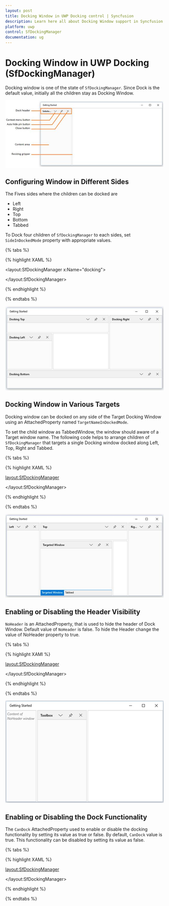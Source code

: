 ```yaml
---
layout: post
title: Docking Window in UWP Docking control | Syncfusion
description: Learn here all about Docking Window support in Syncfusion UWP Docking (SfDockingManager) control and more.
platform: uwp
control: SfDockingManager
documentation: ug
---
```


# Docking Window in UWP Docking (SfDockingManager)

Docking window is one of the state of `SfDockingManager`. Since Dock is the default value, initially all the children stay as Docking Window.

![Docking-Window-img1](Docking-Window-images/Docking-Window-img1.jpeg)


## Configuring Window in Different Sides

The Fives sides where the children can be docked are

* Left
* Right
* Top
* Bottom
* Tabbed

To Dock four children of `SfDockingManager` to each sides, set `SideInDockedMode` property with appropriate values.

{% tabs %}

{% highlight XAML %}

<layout:SfDockingManager x:Name="docking">

<ContentControl layout:SfDockingManager.Header="Docking Left"
                layout:SfDockingManager.SideInDockedMode="Left"/>

<ContentControl layout:SfDockingManager.Header="Docking Top"
                layout:SfDockingManager.SideInDockedMode="Top"/>

<ContentControl layout:SfDockingManager.Header="Docking Right"
                layout:SfDockingManager.SideInDockedMode="Right"/>

<ContentControl layout:SfDockingManager.Header="Docking Bottom"
                layout:SfDockingManager.SideInDockedMode="Bottom"/>

</layout:SfDockingManager>

{% endhighlight %}

{% endtabs %}

![Docking-Window-img2](Docking-Window-images/Docking-Window-img2.jpeg)


## Docking Window in Various Targets

Docking window can be docked on any side of the Target Docking Window using an AttachedProperty named `TargetNameInDockedMode`.

To set the child window as TabbedWindow, the window should aware of a Target window name. The following code helps to arrange children of `SfDockingManager` that targets a single Docking window docked along Left, Top, Right and Tabbed.

{% tabs %}

{% highlight XAML %}

<layout:SfDockingManager>

<ContentControl layout:SfDockingManager.Header="Targeted Window" x:Name="DockingWindow1"/>

<!--Targeted to Docking Window1 on Top Side-->

<ContentControl layout:SfDockingManager.Header="Top"
                layout:SfDockingManager.SideInDockedMode="Top"
				layout:SfDockingManager.TargetNameInDockedMode="DockingWindow1"/>

<!--Targeted to DockingWindow1 on Right Side-->

<ContentControl layout:SfDockingManager.Header="Right"
                layout:SfDockingManager.SideInDockedMode="Right"
				layout:SfDockingManager.TargetNameInDockedMode="DockingWindow1"/>

<!--Targeted to DockingWindow1 on Left Side-->

<ContentControl layout:SfDockingManager.Header="Left"
                layout:SfDockingManager.SideInDockedMode="Left"
				layout:SfDockingManager.TargetNameInDockedMode="DockingWindow1"/>

<!--Targeted to DockingWindow to tab-->

<ContentControl layout:SfDockingManager.Header="Tabbed"
                layout:SfDockingManager.SideInDockedMode="Tabbed"
				layout:SfDockingManager.TargetNameInDockedMode="DockingWindow1"/>

</layout:SfDockingManager>



{% endhighlight %}

{% endtabs %}

![Docking-Window-img3](Docking-Window-images/Docking-Window-img3.jpeg)


## Enabling or Disabling the Header Visibility

`NoHeader` is an AttachedProperty, that is used to hide the header of Dock Window. Default value of `NoHeader` is false. To hide the Header change the value of NoHeader property to true.

{% tabs %}

{% highlight XAMl %}

<layout:SfDockingManager>

<ContentControl layout:SfDockingManager.Header="Toolbox"/>

<ContentControl layout:SfDockingManager.Header="Solution Explorer"
                layout:SfDockingManager.NoHeader="true">
                
<TextBlock Text="Content of NoHeader window" FontStyle="Italic"
           Foreground="Gray" TextWrapping="Wrap"/>

</ContentControl>

</layout:SfDockingManager>

{% endhighlight %}

{% endtabs %}

![Docking-Window-img4](Docking-Window-images/Docking-Window-img4.jpeg)


## Enabling or Disabling the Dock Functionality

The `CanDock` AttachedProperty used to enable or disable the docking functionality by setting its value as true or false. By default, `CanDock` value is true. This functionality can be disabled by setting its value as false.

{% tabs %}

{% highlight XAML %}

<layout:SfDockingManager>

<ContentControl layout:SfDockingManager.Header="Toolbox"
                layout:SfDockingManager.CanDock="false"/>

</layout:SfDockingManager>

{% endhighlight %}

{% endtabs %}
